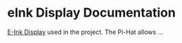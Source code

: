 # eInk Display Documentation

[E-Ink Display](https://www.waveshare.com/product/7.5inch-e-paper-hat.htm) used in the project. The Pi-Hat allows ...

